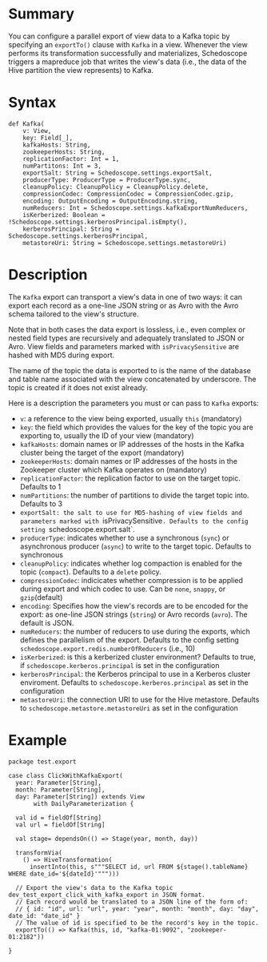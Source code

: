 # Summary

You can configure a parallel export of view data to a Kafka topic by specifying an `exportTo()` clause with `Kafka` in a view. Whenever the view performs its transformation successfully and materializes, Schedoscope triggers a mapreduce job that writes the view's data (i.e., the data of the Hive partition the view represents) to Kafka.

# Syntax

    def Kafka(
        v: View,
        key: Field[_],
        kafkaHosts: String,
        zookeeperHosts: String,
        replicationFactor: Int = 1,
        numPartitons: Int = 3,
        exportSalt: String = Schedoscope.settings.exportSalt,
        producerType: ProducerType = ProducerType.sync,
        cleanupPolicy: CleanupPolicy = CleanupPolicy.delete,
        compressionCodec: CompressionCodec = CompressionCodec.gzip,
        encoding: OutputEncoding = OutputEncoding.string,
        numReducers: Int = Schedoscope.settings.kafkaExportNumReducers,
        isKerberized: Boolean = !Schedoscope.settings.kerberosPrincipal.isEmpty(),
        kerberosPrincipal: String = Schedoscope.settings.kerberosPrincipal,
        metastoreUri: String = Schedoscope.settings.metastoreUri)

# Description

The `Kafka` export can transport a view's data in one of two ways: it can export each record as a one-line JSON string or as Avro with the Avro schema tailored to the view's structure. 

Note that in both cases the data export is lossless, i.e., even complex or nested field types are recursively and adequately translated to JSON or Avro. View fields and parameters marked with `isPrivacySensitive` are hashed with MD5 during export.

The name of the topic the data is exported to is the name of the database and table name associated with the view concatenated by underscore. The topic is created if it does not exist already.

Here is a description the parameters you must or can pass to `Kafka` exports:

- `v`: a reference to the view being exported, usually `this` (mandatory)
- `key`: the field which provides the values for the key of the topic you are exporting to, usually the ID of your view (mandatory)
- `kafkaHosts`: domain names or IP addresses of the hosts in the Kafka cluster being the target of the export (mandatory)
- `zookeeperHosts`: domain names or IP addresses of the hosts in the Zookeeper cluster which Kafka operates on (mandatory)
- `replicationFactor`: the replication factor to use on the target topic. Defaults to 1
- `numPartitions`: the number of partitions to divide the target topic into. Defaults to 3
- `exportSalt: the salt to use for MD5-hashing of view fields and parameters marked with `isPrivacySensitive`. Defaults to the config setting `schedoscope.export.salt`.
- `producerType`: indicates whether to use a synchronous (`sync`) or asynchronous producer (`async`) to write to the target topic. Defaults to synchronous
- `cleanupPolicy`: indicates whether log compaction is enabled for the topic (`compact`). Defaults to a `delete` policy.
- `compressionCodec`: indicicates whether compression is to be applied during export and which codec to use. Can be `none`, `snappy`, or `gzip`(default)
- `encoding`: Specifies how the view's records are to be encoded for the export: as one-line JSON strings (`string`) or Avro records (`avro`). The default is JSON.
- `numReducers`: the number of reducers to use during the exports, which defines the parallelism of the export. Defaults to the config setting `schedoscope.export.redis.numberOfReducers` (i.e., 10)
- `isKerberized`: is this a kerberized cluster environment? Defaults to true, if `schedoscope.kerberos.principal` is set in the configuration
- `kerberosPrincipal`: the Kerberos principal to use in a Kerberos cluster enviroment. Defaults to `schedoscope.kerberos.principal` as set in the configuration
- `metastoreUri`: the connection URI to use for the Hive metastore. Defaults to `schedoscope.metastore.metastoreUri` as set in the configuration

 
# Example

    package test.export

    case class ClickWithKafkaExport(
      year: Parameter[String],
      month: Parameter[String],
      day: Parameter[String]) extends View
           with DailyParameterization {

      val id = fieldOf[String]
      val url = fieldOf[String]

      val stage= dependsOn(() => Stage(year, month, day))

      transformVia(
        () => HiveTransformation(
          insertInto(this, s"""SELECT id, url FROM ${stage().tableName} WHERE date_id='${dateId}'""")))

      // Export the view's data to the Kafka topic dev_test_export_click_with_kafka_export in JSON format.
      // Each record would be translated to a JSON line of the form of:
      // { id: "id", url: "url", year: "year", month: "month", day: "day", date_id: "date_id" }
      // The value of id is specified to be the record's key in the topic.
      exportTo(() => Kafka(this, id, "kafka-01:9092", "zookeeper-01:2182"))

    }
